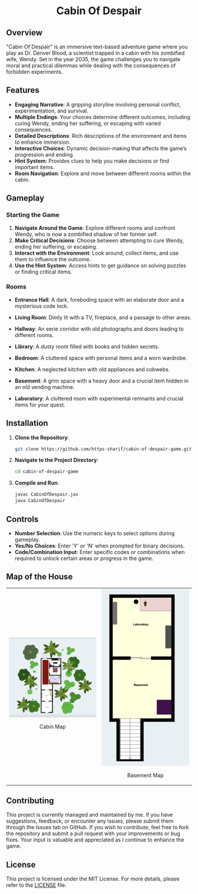 <h1 align="center">Cabin Of Despair</h1>

## Overview

"Cabin Of Despair" is an immersive text-based adventure game where you play as Dr. Denver Blood, a scientist trapped in a cabin with his zombified wife, Wendy. Set in the year 2035, the game challenges you to navigate moral and practical dilemmas while dealing with the consequences of forbidden experiments.

## Features

- **Engaging Narrative**: A gripping storyline involving personal conflict, experimentation, and survival.
- **Multiple Endings**: Your choices determine different outcomes, including curing Wendy, ending her suffering, or escaping with varied consequences.
- **Detailed Descriptions**: Rich descriptions of the environment and items to enhance immersion.
- **Interactive Choices**: Dynamic decision-making that affects the game’s progression and ending.
- **Hint System**: Provides clues to help you make decisions or find important items.
- **Room Navigation**: Explore and move between different rooms within the cabin.

## Gameplay

### Starting the Game

1. **Navigate Around the Game**: Explore different rooms and confront Wendy, who is now a zombified shadow of her former self.
2. **Make Critical Decisions**: Choose between attempting to cure Wendy, ending her suffering, or escaping.
3. **Interact with the Environment**: Look around, collect items, and use them to influence the outcome.
4. **Use the Hint System**: Access hints to get guidance on solving puzzles or finding critical items.

### Rooms

- **Entrance Hall**: A dark, foreboding space with an elaborate door and a mysterious code lock.

- **Living Room**: Dimly lit with a TV, fireplace, and a passage to other areas.

- **Hallway**: An eerie corridor with old photographs and doors leading to different rooms.

- **Library**: A dusty room filled with books and hidden secrets.

- **Bedroom**: A cluttered space with personal items and a worn wardrobe.

- **Kitchen**: A neglected kitchen with old appliances and cobwebs.

- **Basement**: A grim space with a heavy door and a crucial item hidden in an old vending machine.

- **Laboratory**: A cluttered room with experimental remnants and crucial items for your quest.

## Installation

1. **Clone the Repository**:
   ```sh
   git clone https://github.com/https-sharif/cabin-of-despair-game.git
   ```

2. **Navigate to the Project Directory**:
   ```sh
   cd cabin-of-despair-game
   ```

3. **Compile and Run**:
   ```sh
   javac CabinOfDespair.jav
   java CabinOfDespair
   ```

## Controls

- **Number Selection**: Use the numeric keys to select options during gameplay.
- **Yes/No Choices**: Enter 'Y' or 'N' when prompted for binary decisions.
- **Code/Combination Input**: Enter specific codes or combinations when required to unlock certain areas or progress in the game.

## Map of the House

<table style="width: 100%;">
  <tr>
    <td style="width: 50%; text-align: center;">
      <img src="/assets/Cabin_Map.png" alt="Cabin Map" style="width: 100%; height: auto;"/>
      <p>Cabin Map</p>
    </td>
    <td style="width: 50%; text-align: center;">
      <img src="/assets/Basement_map.png" alt="Basement Map" style="width: 100%; height: auto;"/>
      <p>Basement Map</p>
    </td>
  </tr>
</table>


## Contributing

This project is currently managed and maintained by me. If you have suggestions, feedback, or encounter any issues, please submit them through the Issues tab on GitHub. If you wish to contribute, feel free to fork the repository and submit a pull request with your improvements or bug fixes. Your input is valuable and appreciated as I continue to enhance the game.

## License

This project is licensed under the MIT License. For more details, please refer to the [LICENSE](/LICENSE) file.
